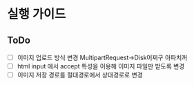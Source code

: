 # 실행 가이드

## ToDo

- [ ] 이미지 업로드 방식 변경 MultipartRequest->Disk어쩌구 아파치꺼
- [ ] html input 에서 accept 특성을 이용해 이미지 파일만 받도록 변경
- [ ] 이미지 저장 경로를 절대경로에서 상대경로로 변경
